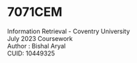 # 7071CEM
Information Retrieval - Coventry University <br />
July 2023 Coursework <br />
Author : Bishal Aryal <br />
CUID: 10449325 <br />

